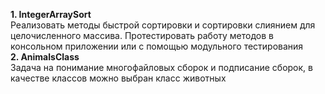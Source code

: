 <b>1. IntegerArraySort</b><br/>
Реализовать методы быстрой сортировки и  сортировки слиянием для целочисленного массива.  Протестировать работу методов в консольном приложении или с помощью модульного тестирования<br/>
<b>2. AnimalsClass</b><br/>
Задача на понимание многофайловых сборок и подписание сборок, в качестве классов можно выбран класс животных
